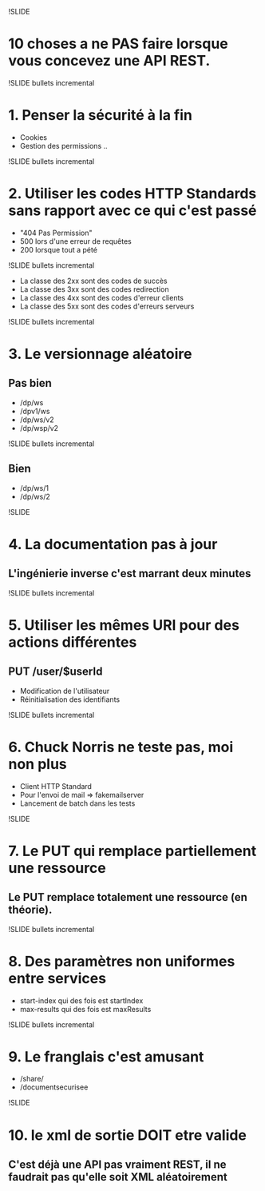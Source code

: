 !SLIDE

# 10 choses a ne PAS faire lorsque vous concevez une API REST. #

!SLIDE bullets incremental

# 1. Penser la sécurité à la fin #

* Cookies
* Gestion des permissions ..

!SLIDE bullets incremental

# 2. Utiliser les codes HTTP Standards sans rapport avec ce qui c'est passé #

* "404 Pas Permission"
* 500 lors d'une erreur de requêtes
* 200 lorsque tout a pété

!SLIDE bullets incremental

* La classe des 2xx sont des codes de succès
* La classe des 3xx sont des codes redirection
* La classe des 4xx sont des codes d'erreur clients
* La classe des 5xx sont des codes d'erreurs serveurs

!SLIDE bullets incremental

# 3. Le versionnage aléatoire #

## Pas bien ##

* /dp/ws
* /dpv1/ws
* /dp/ws/v2
* /dp/wsp/v2

!SLIDE bullets incremental

## Bien ##

* /dp/ws/1
* /dp/ws/2

!SLIDE

# 4. La documentation pas à jour #

## L'ingénierie inverse c'est marrant deux minutes ##

!SLIDE bullets incremental

# 5. Utiliser les mêmes URI pour des actions différentes #

## PUT /user/$userId ##

* Modification de l'utilisateur
* Réinitialisation des identifiants

!SLIDE bullets incremental

# 6. Chuck Norris ne teste pas, moi non plus #

* Client HTTP Standard
* Pour l'envoi de mail => fakemailserver
* Lancement de batch dans les tests

!SLIDE

# 7. Le PUT qui remplace partiellement une ressource #

## Le PUT remplace totalement une ressource (en théorie). ##

!SLIDE bullets incremental

# 8. Des paramètres non uniformes entre services #

* start-index qui des fois est startIndex
* max-results qui des fois est maxResults

!SLIDE bullets incremental

# 9. Le franglais c'est amusant #

* /share/
* /documentsecurisee

!SLIDE

# 10. le xml de sortie DOIT etre valide  #

## C'est déjà une API pas vraiment REST, il ne faudrait pas qu'elle soit XML aléatoirement ##


